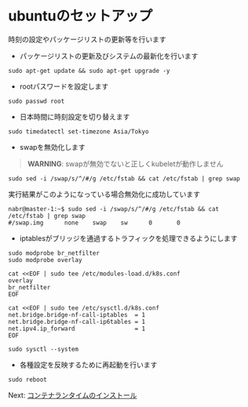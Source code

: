 # ubuntuのセットアップ

時刻の設定やパッケージリストの更新等を行います

- パッケージリストの更新及びシステムの最新化を行います

```
sudo apt-get update && sudo apt-get upgrade -y
```

- rootパスワードを設定します

```
sudo passwd root
```

- 日本時間に時刻設定を切り替えます

```
sudo timedatectl set-timezone Asia/Tokyo
```

- swapを無効化します

> **WARNING**: swapが無効でないと正しくkubeletが動作しません

```
sudo sed -i /swap/s/^/#/g /etc/fstab && cat /etc/fstab | grep swap
```

実行結果がこのようになっている場合無効化に成功しています
```
nabr@master-1:~$ sudo sed -i /swap/s/^/#/g /etc/fstab && cat /etc/fstab | grep swap
#/swap.img      none    swap    sw      0       0
```

- iptablesがブリッジを通過するトラフィックを処理できるようにします

```
sudo modprobe br_netfilter
sudo modprobe overlay

cat <<EOF | sudo tee /etc/modules-load.d/k8s.conf
overlay
br_netfilter
EOF

cat <<EOF | sudo tee /etc/sysctl.d/k8s.conf
net.bridge.bridge-nf-call-iptables  = 1
net.bridge.bridge-nf-call-ip6tables = 1
net.ipv4.ip_forward                 = 1
EOF

sudo sysctl --system
```

- 各種設定を反映するために再起動を行います

```
sudo reboot
```

Next: [コンテナランタイムのインストール](./3-install-CRI.md)